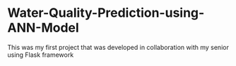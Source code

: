 # Water-Quality-Prediction-using-ANN-Model
This was my first project that was developed in collaboration with my senior using Flask framework
